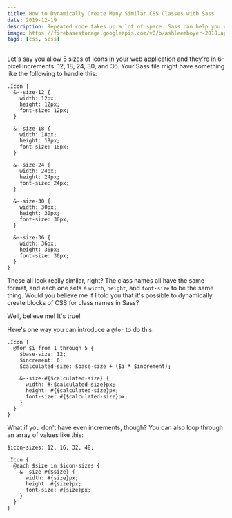 ```yaml
---
title: How to Dynamically Create Many Similar CSS Classes with Sass
date: 2019-12-19
description: Repeated code takes up a lot of space. Sass can help you reduce repetitive and similar CSS code.
image: https://firebasestorage.googleapis.com/v0/b/ashleemboyer-2018.appspot.com/o/images%2Fsass.png?alt=media&token=4035f9c6-3055-4d51-a608-1eb229dfeb05
tags: [css, scss]
---
```


Let's say you allow 5 sizes of icons in your web application and they're in 6-pixel increments: 12, 18, 24, 30, and 36. Your Sass file might have something like the following to handle this:

```
.Icon {
  &--size-12 {
    width: 12px;
    height: 12px;
    font-size: 12px;
  }

  &--size-18 {
    width: 18px;
    height: 18px;
    font-size: 18px;
  }

  &--size-24 {
    width: 24px;
    height: 24px;
    font-size: 24px;
  }

  &--size-30 {
    width: 30px;
    height: 30px;
    font-size: 30px;
  }

  &--size-36 {
    width: 36px;
    height: 36px;
    font-size: 36px;
  }
}
```

These all look really similar, right? The class names all have the same format, and each one sets a `width`, `height`, and `font-size` to be the same thing. Would you believe me if I told you that it's possible to dynamically create blocks of CSS for class names in Sass?

Well, believe me! It's true!

Here's one way you can introduce a `@for` to do this:

```
.Icon {
  @for $i from 1 through 5 {
    $base-size: 12;
    $increment: 6;
    $calculated-size: $base-size + ($i * $increment);

    &--size-#{$calculated-size} {
      width: #{$calculated-size}px;
      height: #{$calculated-size}px;
      font-size: #{$calculated-size}px;
    }
  }
}
```

What if you don't have even increments, though? You can also loop through an array of values like this:

```
$icon-sizes: 12, 16, 32, 48;

.Icon {
  @each $size in $icon-sizes {
    &--size-#{$size} {
      width: #{size}px;
      height: #{size}px;
      font-size: #{size}px;
    }
  }
}
```
